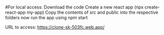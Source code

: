 #For local access: 
  Download the code
  Create a new react app (npx create-react-app my-app)
  Copy the contents of src and public into the respective folders
  now run the app using npm start

URL to access:
  https://clone-sk-503fc.web.app/
